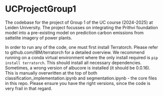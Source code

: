 # UCProjectGroup1
The codebase for the project of Group 1 of the UC course (2024-2025) at Leiden University. The project focusses on integrating the Prithvi foundation model into a pre-existing model on prediction carbon emissions from sattelite imagery of power plants.

In order to run any of the code, one must first install Terratorch. Please refer to github.com/IBM/terratorch for a detailed overview. We recommend running on a conda virtual environment where the only install required is ```pip install terratorch```. This should install all necessary dependencies. Sometimes, a wrong version of albucore is installed (it should be 0.0.16). This is manually overwritten at the top of both classification_implementation.ipynb and segmentation.ipynb - the core files in this repo. Please ensure you have the right versions, since the code is very frail in that regard.
